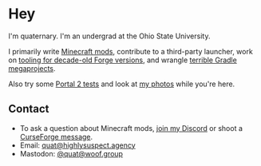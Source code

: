 # Hey

I'm quaternary. I'm an undergrad at the Ohio State University.

I primarily write [Minecraft mods](https://www.curseforge.com/members/quat1024/projects), contribute to a third-party launcher, work on [tooling for decade-old Forge versions](https://github.com/CrackedPolishedBlackstoneBricksMC/voldeloom), and wrangle [terrible Gradle megaprojects](https://github.com/quat1024/AutoThirdPerson).

Also try some [Portal 2 tests](https://steamcommunity.com/id/quaternary/myworkshopfiles/) and look at [my photos](/photos) while you're here.

## Contact

* To ask a question about Minecraft mods, [join my Discord](/discord) or shoot a [CurseForge message](https://www.curseforge.com/members/quat1024/projects).
* Email: [quat@highlysuspect.agency](mailto:quat@highlysuspect.agency)
* Mastodon: [@quat@woof.group](https://woof.group/@quat) 